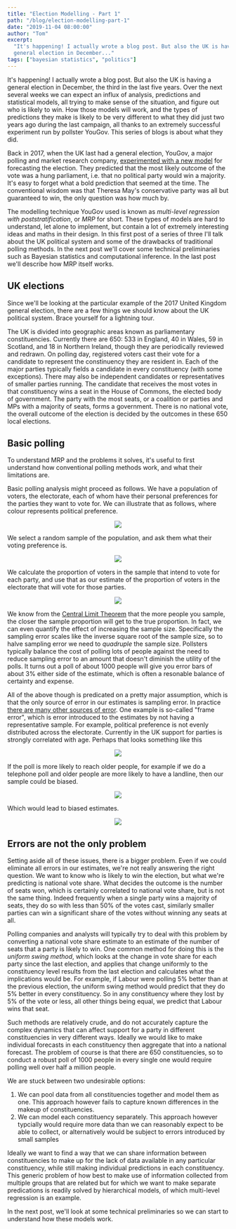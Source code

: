 ```yaml
---
title: "Election Modelling - Part 1"
path: "/blog/election-modelling-part-1"
date: "2019-11-04 08:00:00"
author: "Tom"
excerpt:
  "It's happening! I actually wrote a blog post. But also the UK is having a
  general election in December..."
tags: ["bayesian statistics", "politics"]
---
```


It's happening! I actually wrote a blog post. But also the UK is having a
general election in December, the third in the last five years. Over the next
several weeks we can expect an influx of analysis, predictions and statistical
models, all trying to make sense of the situation, and figure out who is likely
to win. How those models will work, and the types of predictions they make is
likely to be very different to what they did just two years ago during the last
campaign, all thanks to an extremely successful experiment run by pollster
YouGov. This series of blogs is about what they did.

Back in 2017, when the UK last had a general election, YouGov, a major polling
and market research company, [experimented with a new model][yougov-model] for
forecasting the election. They predicted that the most likely outcome of the
vote was a hung parliament, i.e. that no political party would win a majority.
It's easy to forget what a bold prediction that seemed at the time. The
conventional wisdom was that Theresa May's conservative party was all but
guaranteed to win, the only question was how much by.

The modelling technique YouGov used is known as _multi-level regression with
poststratification_, or _MRP_ for short. These types of models are hard to
understand, let alone to implement, but contain a lot of extremely interesting
ideas and maths in their design. In this first post of a series of three I'll
talk about the UK political system and some of the drawbacks of traditional
polling methods. In the next post we'll cover some technical preliminaries such
as Bayesian statistics and computational inference. In the last post we'll
describe how MRP itself works.

## UK elections

Since we'll be looking at the particular example of the 2017 United Kingdom
general election, there are a few things we should know about the UK political
system. Brace yourself for a lightning tour.

The UK is divided into geographic areas known as parliamentary constituencies.
Currently there are 650: 533 in England, 40 in Wales, 59 in Scotland, and 18 in
Northern Ireland, though they are periodically reviewed and redrawn. On polling
day, registered voters cast their vote for a candidate to represent the
constinuency they are resident in. Each of the major parties typically fields a
candidate in every constituency (with some exceptions). There may also be
independent candidates or representatives of smaller parties running. The
candidate that receives the most votes in that constituency wins a seat in the
House of Commons, the elected body of government. The party with the most seats,
or a coalition or parties and MPs with a majority of seats, forms a government.
There is no national vote, the overall outcome of the election is decided by the
outcomes in these 650 local elections.

## Basic polling

To understand MRP and the problems it solves, it's useful to first understand
how conventional polling methods work, and what their limitations are.

Basic polling analysis might proceed as follows. We have a population of voters,
the electorate, each of whom have their personal preferences for the parties
they want to vote for. We can illustrate that as follows, where colour
represents political preference.

<p align="center">
  <img src="../../images/blog/em/population.png" />
</p>

We select a random sample of the population, and ask them what their voting
preference is.

<p align="center">
  <img src="../../images/blog/em/population-sample.png" />
</p>

We calculate the proportion of voters in the sample that intend to vote for each
party, and use that as our estimate of the proportion of voters in the
electorate that will vote for those parties.

<p align="center">
  <img src="../../images/blog/em/sample.png" />
</p>

We know from the [Central Limit Theorem][clt] that the more people you sample,
the closer the sample proportion will get to the true proportion. In fact, we
can even quantify the effect of increasing the sample size. Specifically the
sampling error scales like the inverse square root of the sample size, so to
halve sampling error we need to _quadruple_ the sample size. Pollsters typically
balance the cost of polling lots of people against the need to reduce sampling
error to an amount that doesn't diminish the utility of the polls. It turns out
a poll of about 1000 people will give you error bars of about 3% either side of
the estimate, which is often a resonable balance of certainty and expense.

All of the above though is predicated on a pretty major assumption, which is
that the only source of error in our estimates is sampling error. In practice
[there are many other sources of error][polling-error]. One example is so-called
"frame error", which is error introduced to the estimates by not having a
representative sample. For example, political preference is not evenly
distributed across the electorate. Currently in the UK support for parties is
strongly correlated with age. Perhaps that looks something like this

<p align="center">
  <img src="../../images/blog/em/population-skew.png" />
</p>

If the poll is more likely to reach older people, for example if we do a
telephone poll and older people are more likely to have a landline, then our
sample could be biased.

<p align="center">
  <img src="../../images/blog/em/population-skew-sample.png" />
</p>

Which would lead to biased estimates.

<p align="center">
  <img src="../../images/blog/em/sample-skew.png" />
</p>

## Errors are not the only problem

Setting aside all of these issues, there is a bigger problem. Even if we could
eliminate all errors in our estimates, we're not really answering the right
question. We want to know who is likely to win the election, but what we're
predicting is national vote share. What decides the outcome is the number of
seats won, which is certainly correlated to national vote share, but is not the
same thing. Indeed frequently when a single party wins a majority of seats, they
do so with less than 50% of the votes cast, similarly smaller parties can win a
significant share of the votes without winning any seats at all.

Polling companies and analysts will typically try to deal with this problem by
converting a national vote share estimate to an estimate of the number of seats
that a party is likely to win. One common method for doing this is the _uniform
swing method_, which looks at the change in vote share for each party since the
last election, and applies that change uniformly to the constituency level
results from the last election and calculates what the implications would be.
For example, if Labour were polling 5% better than at the previous election, the
uniform swing method would predict that they do 5% better in every constituency.
So in any constituency where they lost by 5% of the vote or less, all other
things being equal, we predict that Labour wins that seat.

Such methods are relatively crude, and do not accurately capture the complex
dynamics that can affect support for a party in different constituencies in very
different ways. Ideally we would like to make individual forecasts in each
constituency then aggregate that into a national forecast. The problem of course
is that there are 650 constituencies, so to conduct a robust poll of 1000 people
in every single one would require polling well over half a million people.

We are stuck between two undesirable options:

1. We can pool data from all constituencies together and model them as one. This
   approach however fails to capture known differences in the makeup of
   constituencies.
2. We can model each constituency separately. This approach however typcially
   would require more data than we can reasonably expect to be able to collect,
   or alternatively would be subject to errors introduced by small samples

Ideally we want to find a way that we can share information between
constituencies to make up for the lack of data available in any particular
constituency, while still making individual predictions in each constituency.
This generic problem of how best to make use of information collected from
multiple groups that are related but for which we want to make separate
predications is readily solved by hierarchical models, of which multi-level
regression is an example.

In the next post, we'll look at some technical preliminaries so we can start to
understand how these models work.

<!--prettier-ignore -->
[yougov-model]: https://yougov.co.uk/topics/politics/articles-reports/2017/05/31/how-yougov-model-2017-general-election-works
[clt]: https://en.wikipedia.org/wiki/Central_limit_theorem

<!--prettier-ignore -->
[polling-error]: http://www.stat.columbia.edu/~gelman/research/published/polling-errors.pdf
